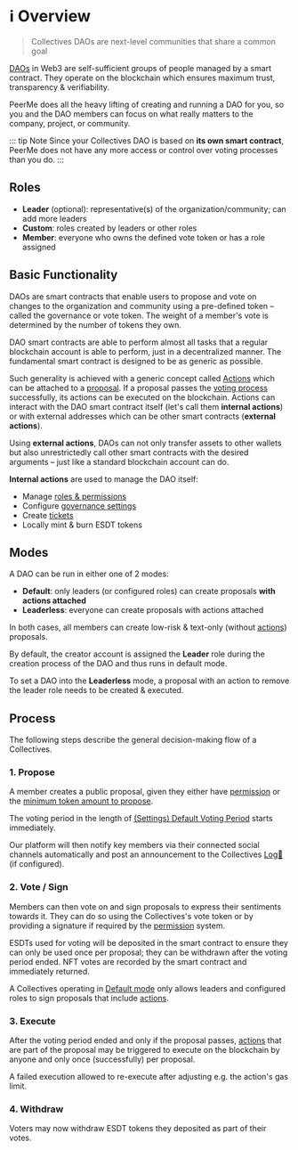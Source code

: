 # ℹ️ Overview

> Collectives DAOs are next-level communities that share a common goal

[DAOs](https://en.wikipedia.org/wiki/Decentralized_autonomous_organization) in Web3 are self-sufficient groups of people managed by a smart contract. They operate on the blockchain which ensures maximum trust, transparency & verifiability.

PeerMe does all the heavy lifting of creating and running a DAO for you, so you and the DAO members can focus on what really matters to the company, project, or community.

::: tip Note
Since your Collectives DAO is based on **its own smart contract**, PeerMe does not have any more access or control over voting processes than you do.
:::

## Roles

- **Leader** (optional): representative(s) of the organization/community; can add more leaders
- **Custom**: roles created by leaders or other roles
- **Member**: everyone who owns the defined vote token or has a role assigned

## Basic Functionality

DAOs are smart contracts that enable users to propose and vote on changes to the organization and community using a pre-defined token – called the governance or vote token. The weight of a member's vote is determined by the number of tokens they own.

DAO smart contracts are able to perform almost all tasks that a regular blockchain account is able to perform, just in a decentralized manner. The fundamental smart contract is designed to be as generic as possible.

Such generality is achieved with a generic concept called [Actions](./actions.md) which can be attached to a [proposal](#propose). If a proposal passes the [voting process](#vote) successfully, its actions can be executed on the blockchain. Actions can interact with the DAO smart contract itself (let's call them **internal actions**) or with external addresses which can be other smart contracts (**external actions**).

Using **external actions**, DAOs can not only transfer assets to other wallets but also unrestrictedly call other smart contracts with the desired arguments – just like a standard blockchain account can do.

**Internal actions** are used to manage the DAO itself:

- Manage [roles & permissions](./permissions.md)
- Configure [governance settings](./settings.md)
- Create [tickets](./actions.md#tickets)
- Locally mint & burn ESDT tokens

## Modes

A DAO can be run in either one of 2 modes:

- **Default**: only leaders (or configured roles) can create proposals **with actions attached**
- **Leaderless**: everyone can create proposals with actions attached

In both cases, all members can create low-risk & text-only (without [actions](./actions.md)) proposals.

By default, the creator account is assigned the **Leader** role during the creation process of the DAO and thus runs in default mode.

To set a DAO into the **Leaderless** mode, a proposal with an action to remove the leader role needs to be created & executed.

## Process

The following steps describe the general decision-making flow of a Collectives.

### 1. Propose

A member creates a public proposal, given they either have [permission](./permissions.md#permission) or the [minimum token amount to propose](./settings.md#minimum-to-propose).

The voting period in the length of [(Settings) Default Voting Period](./settings.md#voting-period) starts immediately.

Our platform will then notify key members via their connected social channels automatically and post an announcement to the Collectives [Log📝](../features/log.md) (if configured).

### 2. Vote / Sign

Members can then vote on and sign proposals to express their sentiments towards it. They can do so using the Collectives's vote token or by providing a signature if required by the [permission](./permissions.md) system.

ESDTs used for voting will be deposited in the smart contract to ensure they can only be used once per proposal; they can be withdrawn after the voting period ended. NFT votes are recorded by the smart contract and immediately returned.

A Collectives operating in [Default mode](#modes) only allows leaders and configured roles to sign proposals that include [actions](./actions.md).

### 3. Execute

After the voting period ended and only if the proposal passes, [actions](./actions.md) that are part of the proposal may be triggered to execute on the blockchain by anyone and only once (successfully) per proposal.

A failed execution allowed to re-execute after adjusting e.g. the action's gas limit.

### 4. Withdraw

Voters may now withdraw ESDT tokens they deposited as part of their votes.

